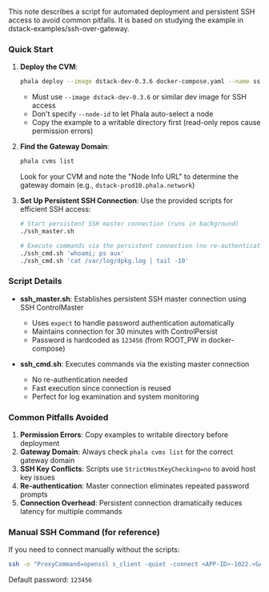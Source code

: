 This note describes a script for automated deployment and persistent SSH access to avoid common pitfalls.
It is based on studying the example in dstack-examples/ssh-over-gateway.

### Quick Start

1. **Deploy the CVM**:
   ```bash
   phala deploy --image dstack-dev-0.3.6 docker-compose.yaml --name ssh-playground
   ```
   - Must use `--image dstack-dev-0.3.6` or similar dev image for SSH access
   - Don't specify `--node-id` to let Phala auto-select a node
   - Copy the example to a writable directory first (read-only repos cause permission errors)

2. **Find the Gateway Domain**:
   ```bash
   phala cvms list
   ```
   Look for your CVM and note the "Node Info URL" to determine the gateway domain (e.g., `dstack-prod10.phala.network`)

3. **Set Up Persistent SSH Connection**:
   Use the provided scripts for efficient SSH access:
   
   ```bash
   # Start persistent SSH master connection (runs in background)
   ./ssh_master.sh
   
   # Execute commands via the persistent connection (no re-authentication)
   ./ssh_cmd.sh 'whoami; ps aux'
   ./ssh_cmd.sh 'cat /var/log/dpkg.log | tail -10'
   ```

### Script Details

- **ssh_master.sh**: Establishes persistent SSH master connection using SSH ControlMaster
  - Uses `expect` to handle password authentication automatically  
  - Maintains connection for 30 minutes with ControlPersist
  - Password is hardcoded as `123456` (from ROOT_PW in docker-compose)

- **ssh_cmd.sh**: Executes commands via the existing master connection
  - No re-authentication needed
  - Fast execution since connection is reused
  - Perfect for log examination and system monitoring

### Common Pitfalls Avoided

1. **Permission Errors**: Copy examples to writable directory before deployment
3. **Gateway Domain**: Always check `phala cvms list` for the correct gateway domain
4. **SSH Key Conflicts**: Scripts use `StrictHostKeyChecking=no` to avoid host key issues
5. **Re-authentication**: Master connection eliminates repeated password prompts
6. **Connection Overhead**: Persistent connection dramatically reduces latency for multiple commands

### Manual SSH Command (for reference)

If you need to connect manually without the scripts:
```bash
ssh -o "ProxyCommand=openssl s_client -quiet -connect <APP-ID>-1022.<GATEWAY-DOMAIN>:443" -o StrictHostKeyChecking=no root@<APP-ID>-1022.<GATEWAY-DOMAIN>
```

Default password: `123456`